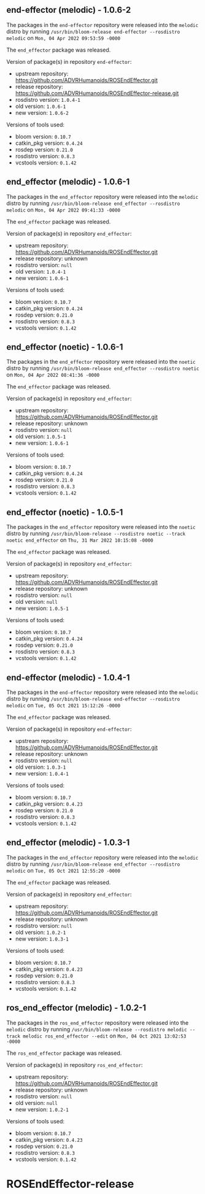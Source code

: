 ## end-effector (melodic) - 1.0.6-2

The packages in the `end-effector` repository were released into the `melodic` distro by running `/usr/bin/bloom-release end-effector --rosdistro melodic` on `Mon, 04 Apr 2022 09:53:59 -0000`

The `end_effector` package was released.

Version of package(s) in repository `end-effector`:

- upstream repository: https://github.com/ADVRHumanoids/ROSEndEffector.git
- release repository: https://github.com/ADVRHumanoids/ROSEndEffector-release.git
- rosdistro version: `1.0.4-1`
- old version: `1.0.6-1`
- new version: `1.0.6-2`

Versions of tools used:

- bloom version: `0.10.7`
- catkin_pkg version: `0.4.24`
- rosdep version: `0.21.0`
- rosdistro version: `0.8.3`
- vcstools version: `0.1.42`


## end_effector (melodic) - 1.0.6-1

The packages in the `end_effector` repository were released into the `melodic` distro by running `/usr/bin/bloom-release end_effector --rosdistro melodic` on `Mon, 04 Apr 2022 09:41:33 -0000`

The `end_effector` package was released.

Version of package(s) in repository `end_effector`:

- upstream repository: https://github.com/ADVRHumanoids/ROSEndEffector.git
- release repository: unknown
- rosdistro version: `null`
- old version: `1.0.4-1`
- new version: `1.0.6-1`

Versions of tools used:

- bloom version: `0.10.7`
- catkin_pkg version: `0.4.24`
- rosdep version: `0.21.0`
- rosdistro version: `0.8.3`
- vcstools version: `0.1.42`


## end_effector (noetic) - 1.0.6-1

The packages in the `end_effector` repository were released into the `noetic` distro by running `/usr/bin/bloom-release end_effector --rosdistro noetic` on `Mon, 04 Apr 2022 08:41:36 -0000`

The `end_effector` package was released.

Version of package(s) in repository `end_effector`:

- upstream repository: https://github.com/ADVRHumanoids/ROSEndEffector.git
- release repository: unknown
- rosdistro version: `null`
- old version: `1.0.5-1`
- new version: `1.0.6-1`

Versions of tools used:

- bloom version: `0.10.7`
- catkin_pkg version: `0.4.24`
- rosdep version: `0.21.0`
- rosdistro version: `0.8.3`
- vcstools version: `0.1.42`


## end_effector (noetic) - 1.0.5-1

The packages in the `end_effector` repository were released into the `noetic` distro by running `/usr/bin/bloom-release --rosdistro noetic --track noetic end_effector` on `Thu, 31 Mar 2022 10:15:08 -0000`

The `end_effector` package was released.

Version of package(s) in repository `end_effector`:

- upstream repository: https://github.com/ADVRHumanoids/ROSEndEffector.git
- release repository: unknown
- rosdistro version: `null`
- old version: `null`
- new version: `1.0.5-1`

Versions of tools used:

- bloom version: `0.10.7`
- catkin_pkg version: `0.4.24`
- rosdep version: `0.21.0`
- rosdistro version: `0.8.3`
- vcstools version: `0.1.42`


## end-effector (melodic) - 1.0.4-1

The packages in the `end-effector` repository were released into the `melodic` distro by running `/usr/bin/bloom-release end-effector --rosdistro melodic` on `Tue, 05 Oct 2021 15:12:26 -0000`

The `end_effector` package was released.

Version of package(s) in repository `end-effector`:

- upstream repository: https://github.com/ADVRHumanoids/ROSEndEffector.git
- release repository: unknown
- rosdistro version: `null`
- old version: `1.0.3-1`
- new version: `1.0.4-1`

Versions of tools used:

- bloom version: `0.10.7`
- catkin_pkg version: `0.4.23`
- rosdep version: `0.21.0`
- rosdistro version: `0.8.3`
- vcstools version: `0.1.42`


## end_effector (melodic) - 1.0.3-1

The packages in the `end_effector` repository were released into the `melodic` distro by running `/usr/bin/bloom-release end_effector --rosdistro melodic` on `Tue, 05 Oct 2021 12:55:20 -0000`

The `end_effector` package was released.

Version of package(s) in repository `end_effector`:

- upstream repository: https://github.com/ADVRHumanoids/ROSEndEffector.git
- release repository: unknown
- rosdistro version: `null`
- old version: `1.0.2-1`
- new version: `1.0.3-1`

Versions of tools used:

- bloom version: `0.10.7`
- catkin_pkg version: `0.4.23`
- rosdep version: `0.21.0`
- rosdistro version: `0.8.3`
- vcstools version: `0.1.42`


## ros_end_effector (melodic) - 1.0.2-1

The packages in the `ros_end_effector` repository were released into the `melodic` distro by running `/usr/bin/bloom-release --rosdistro melodic --track melodic ros_end_effector --edit` on `Mon, 04 Oct 2021 13:02:53 -0000`

The `ros_end_effector` package was released.

Version of package(s) in repository `ros_end_effector`:

- upstream repository: https://github.com/ADVRHumanoids/ROSEndEffector.git
- release repository: unknown
- rosdistro version: `null`
- old version: `null`
- new version: `1.0.2-1`

Versions of tools used:

- bloom version: `0.10.7`
- catkin_pkg version: `0.4.23`
- rosdep version: `0.21.0`
- rosdistro version: `0.8.3`
- vcstools version: `0.1.42`


# ROSEndEffector-release